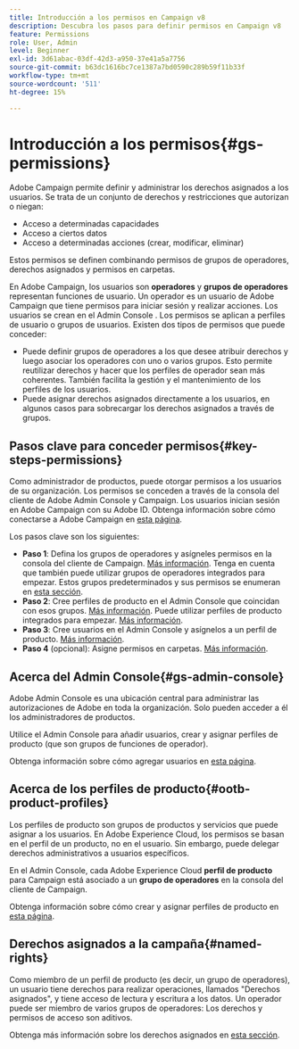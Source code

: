 ```yaml
---
title: Introducción a los permisos en Campaign v8
description: Descubra los pasos para definir permisos en Campaign v8
feature: Permissions
role: User, Admin
level: Beginner
exl-id: 3d61abac-03df-42d3-a950-37e41a5a7756
source-git-commit: b63dc1616bc7ce1387a7bd0590c289b59f11b33f
workflow-type: tm+mt
source-wordcount: '511'
ht-degree: 15%

---
```


# Introducción a los permisos{#gs-permissions}

Adobe Campaign permite definir y administrar los derechos asignados a los usuarios. Se trata de un conjunto de derechos y restricciones que autorizan o niegan:

* Acceso a determinadas capacidades
* Acceso a ciertos datos
* Acceso a determinadas acciones (crear, modificar, eliminar)

Estos permisos se definen combinando permisos de grupos de operadores, derechos asignados y permisos en carpetas.

En Adobe Campaign, los usuarios son **operadores** y **grupos de operadores** representan funciones de usuario. Un operador es un usuario de Adobe Campaign que tiene permisos para iniciar sesión y realizar acciones. Los usuarios se crean en el Admin Console . Los permisos se aplican a perfiles de usuario o grupos de usuarios. Existen dos tipos de permisos que puede conceder:

* Puede definir grupos de operadores a los que desee atribuir derechos y luego asociar los operadores con uno o varios grupos. Esto permite reutilizar derechos y hacer que los perfiles de operador sean más coherentes. También facilita la gestión y el mantenimiento de los perfiles de los usuarios.
* Puede asignar derechos asignados directamente a los usuarios, en algunos casos para sobrecargar los derechos asignados a través de grupos.

## Pasos clave para conceder permisos{#key-steps-permissions}

Como administrador de productos, puede otorgar permisos a los usuarios de su organización. Los permisos se conceden a través de la consola del cliente de Adobe Admin Console y Campaign. Los usuarios inician sesión en Adobe Campaign con su Adobe ID. Obtenga información sobre cómo conectarse a Adobe Campaign en [esta página](connect.md).

Los pasos clave son los siguientes:

* **Paso 1**: Defina los grupos de operadores y asígneles permisos en la consola del cliente de Campaign. [Más información](manage-permissions.md#create-product-profile).
Tenga en cuenta que también puede utilizar grupos de operadores integrados para empezar. Estos grupos predeterminados y sus permisos se enumeran en [esta sección](manage-permissions.md#ootb-productprofiles).
* **Paso 2**: Cree perfiles de producto en el Admin Console que coincidan con esos grupos. [Más información](manage-permissions.md#create-product-profile).
Puede utilizar perfiles de producto integrados para empezar. [Más información](manage-permissions.md#ootb-productprofiles).
* **Paso 3**: Cree usuarios en el Admin Console y asígnelos a un perfil de producto. [Más información](manage-permissions.md#add-users).
* **Paso 4** (opcional): Asigne permisos en carpetas. [Más información](manage-permissions.md#ootb-productprofiles).

## Acerca del Admin Console{#gs-admin-console}

Adobe Admin Console es una ubicación central para administrar las autorizaciones de Adobe en toda la organización. Solo pueden acceder a él los administradores de productos.

Utilice el Admin Console para añadir usuarios, crear y asignar perfiles de producto (que son grupos de funciones de operador).

Obtenga información sobre cómo agregar usuarios en [esta página](manage-permissions.md#add-users).

## Acerca de los perfiles de producto{#ootb-product-profiles}

Los perfiles de producto son grupos de productos y servicios que puede asignar a los usuarios. En Adobe Experience Cloud, los permisos se basan en el perfil de un producto, no en el usuario. Sin embargo, puede delegar derechos administrativos a usuarios específicos.

En el Admin Console, cada Adobe Experience Cloud **perfil de producto** para Campaign está asociado a un **grupo de operadores** en la consola del cliente de Campaign.

Obtenga información sobre cómo crear y asignar perfiles de producto en [esta página](manage-permissions.md#create-a-product-profile).

## Derechos asignados a la campaña{#named-rights}

Como miembro de un perfil de producto (es decir, un grupo de operadores), un usuario tiene derechos para realizar operaciones, llamados &quot;Derechos asignados&quot;, y tiene acceso de lectura y escritura a los datos. Un operador puede ser miembro de varios grupos de operadores: Los derechos y permisos de acceso son aditivos.

Obtenga más información sobre los derechos asignados en [esta sección](manage-permissions.md#use-named-rights).

